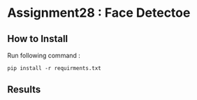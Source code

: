 # Assignment28 : Face Detectoe

## How to Install
Run following command :
```
pip install -r requirments.txt
```

## Results